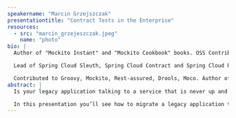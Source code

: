 ```yaml
---
speakername: "Marcin Grzejszczak"
presentationtitle: "Contract Tests in the Enterprise"
resources:
  - src: "marcin_grzejeszczak.jpeg"
    name: "photo"
bio: |
  Author of "Mockito Instant" and "Mockito Cookbook" books. OSS Contributor. Co-founder of the Warsaw Groovy User Group and Warsaw Cloud Native Meetup.

  Lead of Spring Cloud Sleuth, Spring Cloud Contract and Spring Cloud Pipelines projects at Pivotal

  Contributed to Groovy, Mockito, Rest-assured, Drools, Moco. Author of Uptodate Gradle plugin, Spock subjects-collaborators extension, gradle-test-profiler, JSONAssert and XMLAssert open source projects.
abstract: |
  Is your legacy application talking to a service that is never up and running on your shared testing environment? Does your company waste a lot of time and money on regression testing only to see that, yet again, someone has created a typo in the API? Enough is enough. Time to fix this problem using contract tests!

  In this presentation you’ll see how to migrate a legacy application to work with stubs of external applications. We’ll show different ways of increasing your test reliability by writing adding contract tests of your API. You’ll see the difference between producer and consumer driven contracts.
---
```

